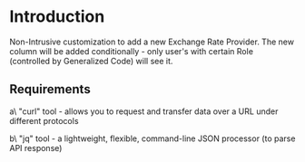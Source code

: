 # Introduction
Non-Intrusive customization to add a new Exchange Rate Provider.
The new column will be added conditionally - only user's with certain Role (controlled by Generalized Code) will see it.

## Requirements
a\ "curl" tool - allows you to request and transfer data over a URL under different protocols

b\ "jq" tool - a lightweight, flexible, command-line JSON processor (to parse API response)
